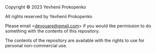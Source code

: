Copyright © 2023 Yevhenii Prokopenko

All rights reserved by Yevhenii Prokopenko

Please email <deyouare@gmail.com\> if you would like permission to do something with the contents of this repository.

The contents of the repository are available with the rights to use for personal non-commercial use.